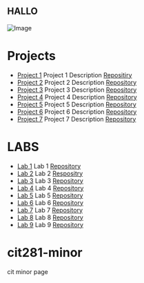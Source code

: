 ## HALLO
<img src = "https://images.unsplash.com/photo-1685988755140-263e9d8b2fb1?ixlib=rb-4.0.3&ixid=M3wxMjA3fDB8MHxwaG90by1wYWdlfHx8fGVufDB8fHx8fA%3D%3D&auto=format&fit=crop&w=1587&q=80" alt="Image" >

# Projects
+ [Project 1](https://madisenmeli.github.io/cit281-p1/) Project 1 Description [Repositiry](https://github.com/madisenmeli/cit281-p1)
+ [Project 2](https://madisenmeli.github.io/cit281-P2/) Project 2 Description [Repository](https://github.com/madisenmeli/cit281-P2)
+ [Project 3](https://madisenmeli.github.io/cit281-P3/) Project 3 Description [Repository](https://github.com/madisenmeli/cit281-P3)
+ [Project 4](https://madisenmeli.github.io/cit281-P4/) Project 4 Description [Repository](https://github.com/madisenmeli/cit281-P4)
+ [Project 5](https://madisenmeli.github.io/cit281-P5/) Project 5 Description [Repository](https://github.com/madisenmeli/cit281-P5)
+ [Project 6](https://madisenmeli.github.io/cit281-P6/) Project 6 Description [Repository](https://github.com/madisenmeli/cit281-P6)
+ [Project 7](https://madisenmeli.github.io/cit281-P7/) Project 7 Description [Repository](https://github.com/madisenmeli/cit281-P7)

# LABS
+ [Lab 1](url) Lab 1 [Repository](url)
+ [Lab 2](url) Lab 2 [Respositry](url)
+ [Lab 3](url) Lab 3 [Repository](url)
+ [Lab 4](url) Lab 4 [Repository](url)
+ [Lab 5](url) Lab 5 [Repository](url)
+ [Lab 6](url) Lab 6 [Repository](url)
+ [Lab 7](url) Lab 7 [Repository](url)
+ [Lab 8](url) Lab 8 [Repository](url)
+ [Lab 9](url) Lab 9 [Repository](url)
# cit281-minor
cit minor page
